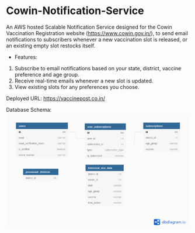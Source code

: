 # Cowin-Notification-Service

An AWS hosted Scalable Notification Service designed for the Cowin Vaccination Registration website (https://www.cowin.gov.in/), to send email notifications to subscribers whenever a new vaccination slot is released, or an existing empty slot restocks itself.
* Features:
 1. Subscribe to email notifications based on your state, district, vaccine preference and age group.
 2. Receive real-time emails whenever a new slot is updated.
 3. View existing slots for any preferences you choose.

Deployed URL: https://vaccinepost.co.in/

Database Schema:
![alt Database Schema](https://github.com/abizerlokhandwala/Cowin-Notification-Service/blob/main/images/db_er_diag.png)
